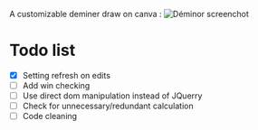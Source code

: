 A customizable deminer draw on canva :
![Déminor screenchot](https://github.com/Lukylix/Repos_Images/raw/master/Demineur/Démineur.PNG)


# Todo list
 - [x] Setting refresh on edits
 - [ ] Add win checking
 - [ ] Use direct dom manipulation instead of JQuerry
 - [ ] Check for unnecessary/redundant calculation
 - [ ] Code cleaning
